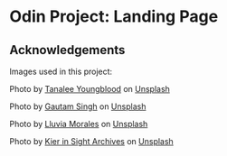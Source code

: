 # Odin Project: Landing Page

## Acknowledgements

Images used in this project:

Photo by [Tanalee Youngblood](https://unsplash.com/@theheartdept?utm_content=creditCopyText&utm_medium=referral&utm_source=unsplash) on [Unsplash](https://unsplash.com/photos/green-leafed-plant-on-white-pot-vIDb3hNyw9s?utm_content=creditCopyText&utm_medium=referral&utm_source=unsplash)

Photo by [Gautam Singh](https://unsplash.com/@t_a_portraits?utm_content=creditCopyText&utm_medium=referral&utm_source=unsplash) on [Unsplash](https://unsplash.com/photos/brown-plant-under-white-sky-during-daytime-T9ZWwqt4pho?utm_content=creditCopyText&utm_medium=referral&utm_source=unsplash)

Photo by [Lluvia Morales](https://unsplash.com/@hi_lluvia?utm_content=creditCopyText&utm_medium=referral&utm_source=unsplash) on [Unsplash](https://unsplash.com/photos/a-close-up-of-some-grass-with-a-blurry-background-nSEF54mlkm8?utm_content=creditCopyText&utm_medium=referral&utm_source=unsplash)
  
Photo by [Kier in Sight Archives](https://unsplash.com/@kierinsightarchives?utm_content=creditCopyText&utm_medium=referral&utm_source=unsplash) on [Unsplash](https://unsplash.com/photos/gray-and-black-fur-textile-shLU6SZfIQY?utm_content=creditCopyText&utm_medium=referral&utm_source=unsplash)
